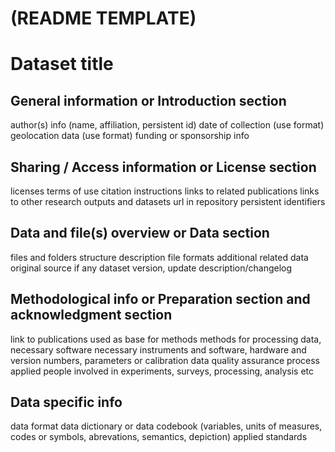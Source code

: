 # (README TEMPLATE)

# Dataset title

## General information or Introduction section

author(s) info (name, affiliation, persistent id)
date of collection (use format)
geolocation data (use format)
funding or sponsorship info

## Sharing / Access information or License section

licenses
terms of use
citation instructions
links to related publications
links to other research outputs and datasets
url in repository
persistent identifiers

## Data and file(s) overview or Data section

files and folders structure description
file formats
additional related data
original source if any
dataset version, update description/changelog

## Methodological info or Preparation section and acknowledgment section

link to publications used as base for methods
methods for processing data, necessary software
necessary instruments and software, hardware and version numbers, parameters or calibration data
quality assurance process applied
people involved in experiments, surveys, processing, analysis etc

## Data specific info

data format
data dictionary or data codebook (variables, units of measures, codes or symbols, abrevations, semantics, depiction)
applied standards

